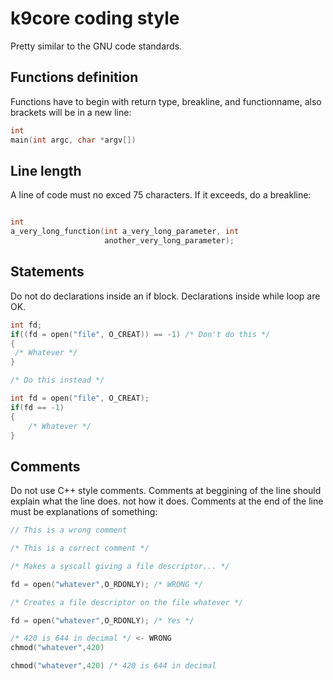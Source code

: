 # k9core coding style

Pretty similar to the GNU code standards.

## Functions definition

Functions have to begin with return type, breakline, and functionname,
also brackets will be in a new line:

~~~c
int
main(int argc, char *argv[])
~~~

## Line length

A line of code must no exced 75 characters. If it exceeds, do a
breakline:

~~~c

int 
a_very_long_function(int a_very_long_parameter, int
                     another_very_long_parameter);
~~~

## Statements

Do not do declarations inside an if block. Declarations inside while
loop are OK.

~~~c
int fd;
if((fd = open("file", O_CREAT)) == -1) /* Don't do this */
{
 /* Whatever */
}

/* Do this instead */

int fd = open("file", O_CREAT);
if(fd == -1) 
{
	/* Whatever */
}
~~~

## Comments

Do not use C++ style comments. Comments at beggining of the line
should explain what the line does. not how it does. Comments at the
end of the line must be explanations of something:

~~~c
// This is a wrong comment

/* This is a correct comment */

/* Makes a syscall giving a file descriptor... */

fd = open("whatever",O_RDONLY); /* WRONG */

/* Creates a file descriptor on the file whatever */

fd = open("whatever",O_RDONLY); /* Yes */

/* 420 is 644 in decimal */ <- WRONG
chmod("whatever",420)

chmod("whatever",420) /* 420 is 644 in decimal

~~~
